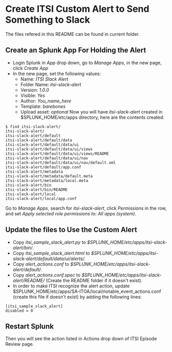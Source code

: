 # Create ITSI Custom Alert to Send Something to Slack
The files refered in this README can be found in current folder.
## Create an Splunk App For Holding the Alert
* Login Splunk in *App* drop down, go to *Manage Apps*, in the new page, click *Create App*
* In the new page, set the following values:
  - Name: *ITSI Slack Alert*
  - Folder Name: *itsi-slack-alert*
  - Version: *1.0.0*
  - Visible: *Yes*
  - Author: *You_name_here*
  - Template: *barebones*
  - Upload asset: *optional*
Now you will have *itsi-slack-alert* created in $SPLUNK_HOME/etc/apps directory, here are the contents created:
```
$ find itsi-slack-alert/
itsi-slack-alert/
itsi-slack-alert/default
itsi-slack-alert/default/data
itsi-slack-alert/default/data/ui
itsi-slack-alert/default/data/ui/views
itsi-slack-alert/default/data/ui/views/README
itsi-slack-alert/default/data/ui/nav
itsi-slack-alert/default/data/ui/nav/default.xml
itsi-slack-alert/default/app.conf
itsi-slack-alert/metadata
itsi-slack-alert/metadata/default.meta
itsi-slack-alert/metadata/local.meta
itsi-slack-alert/bin
itsi-slack-alert/bin/README
itsi-slack-alert/local
itsi-slack-alert/local/app.conf
```
Go to *Manage Apps*, search for *itsi-slack-alert*, click *Permissions* in the row, and set *Apply selected role permissions to:* *All apps (system)*. 
## Update the files to Use the Custom Alert
- Copy *itsi_sample_slack_alert.py* to *$SPLUNK_HOME/etc/apps/itsi-slack-alert/bin/*.
- Copy *itsi_sample_slack_alert.html* to *$SPLUNK_HOME/etc/apps/itsi-slack-alert/default/data/ui/alerts/*.
- Copy *alert_actions.conf* to *$SPLUNK_HOME/etc/apps/itsi-slack-alert/default/*.
- Copy *alert_actions.conf.spec* to *$SPLUNK_HOME/etc/apps/itsi-slack-alert/README/* (Create the README folder if it doesn't exist).
- In order to make ITSI recognize the alert action, update $SPLUNK_HOME/etc/apps/SA-ITOA/local/notable_event_actions.conf (create this file if doesn't exist) by adding the following lines:
```
[itsi_sample_slack_alert]
disabled = 0
```
## Restart Splunk
Then you will see the action listed in Actions drop down of ITSI Episode Review page.
